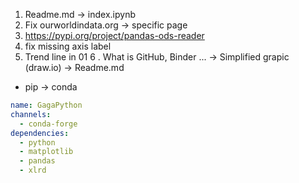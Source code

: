 1. Readme.md -> index.ipynb
2. Fix ourworldindata.org -> specific page
3. https://pypi.org/project/pandas-ods-reader
4. fix missing axis label
5. Trend line in 01
6 . What is GitHub, Binder ... -> Simplified grapic (draw.io) -> Readme.md

- pip -> conda
```yaml
name: GagaPython
channels:
  - conda-forge
dependencies:
  - python
  - matplotlib
  - pandas
  - xlrd
```